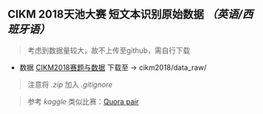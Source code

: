## CIKM 2018天池大赛 短文本识别原始数据 *（英语/西班牙语）*
> 考虑到数据量较大，故不上传至github，需自行下载
- 数据 [CIKM2018赛题与数据](https://tianchi.aliyun.com/competition/information.htm?spm=5176.100067.5678.2.19b27257neqpV0&raceId=231661) 下载至 ->  cikm2018/data_raw/

> 注意将 *.zip* 加入 *.gitignore*

> 参考 *kaggle* 类似比赛：[Quora pair](.https://www.kaggle.com/c/quora-question-pairs)


